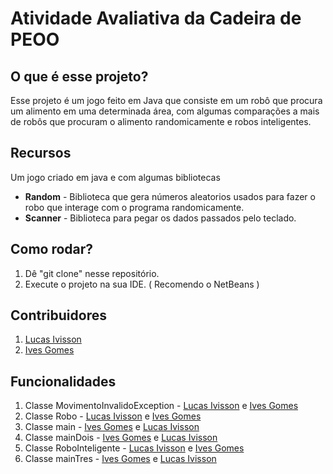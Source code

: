 # Atividade Avaliativa da Cadeira de PEOO

## O que é esse projeto?
Esse projeto é um jogo feito em Java que consiste em um robô que procura um alimento em uma determinada área, com algumas comparações a mais de robôs que procuram o alimento randomicamente e robos inteligentes.

## Recursos
Um jogo criado em java e com algumas bibliotecas

+ **Random** - Biblioteca que gera números aleatorios usados para fazer o robo que interage com o programa randomicamente. 
+ **Scanner** - Biblioteca para pegar os dados passados pelo teclado.

## Como rodar?

1. Dê "git clone" nesse repositório.
2. Execute o projeto na sua IDE. ( Recomendo o NetBeans )

## Contribuidores
1. [Lucas Ivisson](https://github.com/lucasivisson)
2. [Ives Gomes](https://github.com/Ives-Gomes)

## Funcionalidades
1. Classe MovimentoInvalidoException - [Lucas Ivisson](https://github.com/lucasivisson) e [Ives Gomes](https://github.com/Ives-Gomes)
2. Classe Robo - [Lucas Ivisson](https://github.com/lucasivisson) e [Ives Gomes](https://github.com/Ives-Gomes)
5. Classe main - [Ives Gomes](https://github.com/Ives-Gomes) e [Lucas Ivisson](https://github.com/lucasivisson)
6. Classe mainDois - [Ives Gomes](https://github.com/Ives-Gomes) e [Lucas Ivisson](https://github.com/lucasivisson)
7. Classe RoboInteligente - [Lucas Ivisson](https://github.com/lucasivisson) e [Ives Gomes](https://github.com/Ives-Gomes)
8. Classe mainTres - [Ives Gomes](https://github.com/Ives-Gomes) e [Lucas Ivisson](https://github.com/lucasivisson)








